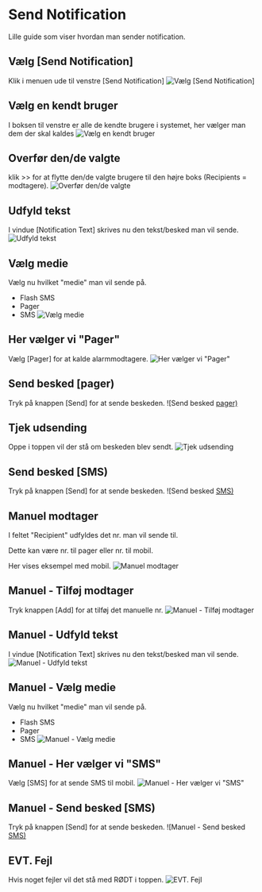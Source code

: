 
# Send Notification
Lille guide som viser hvordan man sender notification.

## Vælg [Send Notification]
Klik i menuen ude til venstre [Send Notification]
![Vælg [Send Notification]](.gitbook/assets/steps-send_notification/step-0.png)

## Vælg en kendt bruger
I boksen til venstre er alle de kendte brugere i systemet, her vælger man dem der skal kaldes
![Vælg en kendt bruger](.gitbook/assets/steps-send_notification/step-1.png)

## Overfør den/de valgte
klik >> for at flytte den/de valgte brugere til den højre boks (Recipients = modtagere).
![Overfør den/de valgte](.gitbook/assets/steps-send_notification/step-2.png)

## Udfyld tekst
I vindue [Notification Text] skrives nu den tekst/besked man vil sende.
![Udfyld tekst](.gitbook/assets/steps-send_notification/step-3.png)

## Vælg medie
Vælg nu hvilket "medie" man vil sende på.

- Flash SMS
- Pager
- SMS
![Vælg medie](.gitbook/assets/steps-send_notification/step-4.png)

## Her vælger vi "Pager"
Vælg [Pager] for at kalde alarmmodtagere.
![Her vælger vi "Pager"](.gitbook/assets/steps-send_notification/step-5.png)

## Send besked [pager)
Tryk på knappen [Send] for at sende beskeden.
![Send besked [pager)](.gitbook/assets/steps-send_notification/step-6.png)

## Tjek udsending
Oppe i toppen vil der stå om beskeden blev sendt.
![Tjek udsending](.gitbook/assets/steps-send_notification/step-7.png)

## Send besked [SMS)
Tryk på knappen [Send] for at sende beskeden.
![Send besked [SMS)](.gitbook/assets/steps-send_notification/step-8.png)

## Manuel modtager
I feltet "Recipient" udfyldes det nr. man vil sende til.

Dette kan være nr. til pager eller nr. til mobil.

Her vises eksempel med mobil.
![Manuel modtager](.gitbook/assets/steps-send_notification/step-9.png)

## Manuel - Tilføj modtager
Tryk knappen [Add] for at tilføj det manuelle nr.
![Manuel - Tilføj modtager](.gitbook/assets/steps-send_notification/step-10.png)

## Manuel - Udfyld tekst
I vindue [Notification Text] skrives nu den tekst/besked man vil sende.
![Manuel - Udfyld tekst](.gitbook/assets/steps-send_notification/step-11.png)

## Manuel - Vælg medie
Vælg nu hvilket "medie" man vil sende på.

- Flash SMS
- Pager
- SMS
![Manuel - Vælg medie](.gitbook/assets/steps-send_notification/step-12.png)

## Manuel - Her vælger vi "SMS"
Vælg [SMS] for at sende SMS til mobil.
![Manuel - Her vælger vi "SMS"](.gitbook/assets/steps-send_notification/step-13.png)

## Manuel - Send besked [SMS)
Tryk på knappen [Send] for at sende beskeden.
![Manuel - Send besked [SMS)](.gitbook/assets/steps-send_notification/step-14.png)

## EVT. Fejl
Hvis noget fejler vil det stå med RØDT i toppen.
![EVT. Fejl](.gitbook/assets/steps-send_notification/step-15.png)


